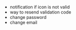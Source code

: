 - notification if icon is not valid
- way to resend validation code
- change password
- change email
